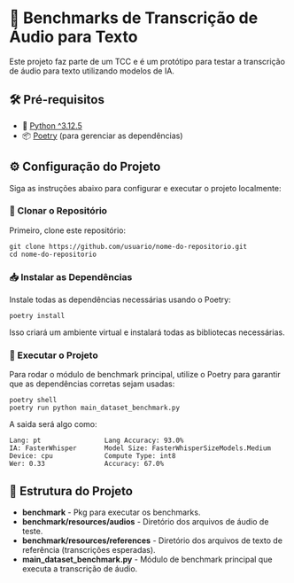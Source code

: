 # 🎤 Benchmarks de Transcrição de Áudio para Texto

Este projeto faz parte de um TCC e é um protótipo para testar a transcrição de áudio para texto utilizando modelos de IA.

## 🛠️ Pré-requisitos

- 🐍 [Python ^3.12.5](https://www.python.org/downloads/)
- 📦 [Poetry](https://python-poetry.org/docs/#installation) (para gerenciar as dependências)

## ⚙️ Configuração do Projeto

Siga as instruções abaixo para configurar e executar o projeto localmente:

### 🔶 Clonar o Repositório

Primeiro, clone este repositório:

```shell
git clone https://github.com/usuario/nome-do-repositorio.git
cd nome-do-repositorio
```

### 📥 Instalar as Dependências

Instale todas as dependências necessárias usando o Poetry:

```shell
poetry install
```

Isso criará um ambiente virtual e instalará todas as bibliotecas necessárias.

### 🚀 Executar o Projeto

Para rodar o módulo de benchmark principal, utilize o Poetry para garantir que as dependências corretas sejam usadas:

```shell
poetry shell
poetry run python main_dataset_benchmark.py
```

A saida será algo como:

```
Lang: pt                Lang Accuracy: 93.0%
IA: FasterWhisper       Model Size: FasterWhisperSizeModels.Medium
Device: cpu             Compute Type: int8
Wer: 0.33               Accuracy: 67.0%
```

## 📁 Estrutura do Projeto

- **benchmark** - Pkg para executar os benchmarks.
- **benchmark/resources/audios** - Diretório dos arquivos de áudio de teste.
- **benchmark/resources/references** - Diretório dos arquivos de texto de referência (transcrições esperadas).
- **main_dataset_benchmark.py** - Módulo de benchmark principal que executa a transcrição de áudio.
